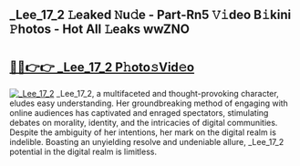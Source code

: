 ## _Lee_17_2 𝙻eaked 𝙽u𝚍e - Part-Rn5 𝚅𝚒deo B𝚒kini 𝙿hotos - Hot All 𝙻eaks wwZNO

# <h2><a href="http://ld13m8.urlbe.top/?page=_Lee_17_2">🔗🔗👉👉 _Lee_17_2 P𝚑oto𝚜Vid𝚎o</a></h2>

[![_Lee_17_2](https://i.imgur.com/eBuTRDB.gif)](http://ld13m8.urlbe.top/?page=_Lee_17_2)
_Lee_17_2, a multifaceted and thought-provoking character, eludes easy understanding. Her groundbreaking method of engaging with online audiences has captivated and enraged spectators, stimulating debates on morality, identity, and the intricacies of digital communities. Despite the ambiguity of her intentions, her mark on the digital realm is indelible. Boasting an unyielding resolve and undeniable allure, _Lee_17_2 potential in the digital realm is limitless.
